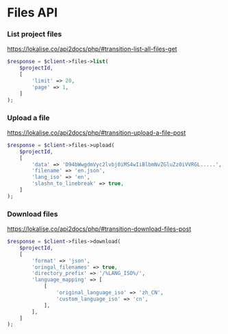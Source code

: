 # Files API

### List project files
https://lokalise.co/api2docs/php/#transition-list-all-files-get

```php
$response = $client->files->list(
    $projectId,
    [
        'limit' => 20,
        'page' => 1,
    ]
);
```

### Upload a file
https://lokalise.co/api2docs/php/#transition-upload-a-file-post

```php
$response = $client->files->upload(
    $projectId,
    [
        'data' => 'D94bWwgdmVyc2lvbj0iMS4wIiBlbmNvZGluZz0iVVRGL.....',
        'filename' => 'en.json',
        'lang_iso' => 'en',
        'slashn_to_linebreak' => true,
    ]
);
```

### Download files
https://lokalise.co/api2docs/php/#transition-download-files-post

```php
$response = $client->files->download(
    $projectId,
    [
        'format' => 'json',
        'oringal_filenames' => true,
        'directory_prefix' => '/%LANG_ISO%/',
        'language_mapping' => [
            [
                'original_language_iso' => 'zh_CN',
                'custom_language_iso' => 'cn',
            ],
        ],
    ]
);
```

